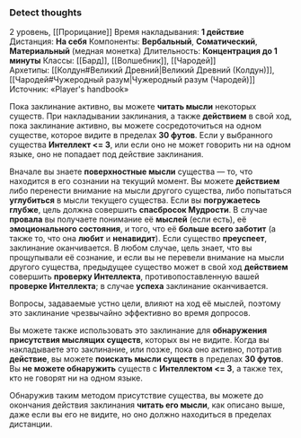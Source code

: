 ### Detect thoughts

2 уровень, [[Прорицание]]
Время накладывания: **1 действие**
Дистанция: **На себя**
Компоненты: **Вербальный**, **Соматический**, **Материальный** (медная монетка)
Длительность: **Концентрация до 1 минуты**
Классы: [[Бард]], [[Волшебник]], [[Чародей]]
Архетипы: [[Колдун#Великий Древний|Великий Древний (Колдун)]], [[Чародей#Чужеродный разум|Чужеродный разум (Чародей)]]
Источник: «Player's handbook»

Пока заклинание активно, вы можете **читать мысли** некоторых существ. При накладывании заклинания, а также **действием** в свой ход, пока заклинание активно, вы можете сосредоточиться на одном существе, которое видите в пределах **30 футов**. Если у выбранного существа **Интеллект <= 3**, или если оно не может говорить ни на одном языке, оно не попадает под действие заклинания.

Вначале вы знаете **поверхностные мысли** существа — то, что находится в его сознании на текущий момент. Вы можете **действием** либо перенести внимание на мысли другого существа, либо попытаться **углубиться** в мысли текущего существа. Если вы **погружаетесь глубже**, цель должна совершить **спасбросок Мудрости**. В случае **провала** вы получаете понимание её **мыслей** (если есть), её **эмоционального состояния**, и того, что её **больше всего заботит** (а также то, что она **любит** и **ненавидит**). Если существо **преуспеет**, заклинание оканчивается. В любом случае, цель знает, что вы прощупывали её сознание, и если вы не перевели внимание на мысли другого существа, предыдущее существо может в свой ход **действием** совершить **проверку Интеллекта**, противопоставленную вашей **проверке Интеллекта**; в случае **успеха** заклинание оканчивается.

Вопросы, задаваемые устно цели, влияют на ход её мыслей, поэтому это заклинание чрезвычайно эффективно во время допросов.

Вы можете также использовать это заклинание для **обнаружения присутствия мыслящих существ**, которых вы не видите. Когда вы накладываете это заклинание, или позже, пока оно активно, потратив **действие**, вы можете **поискать мысли существ** в пределах **30 футов**. Вы **не можете обнаружить** существ с **Интеллектом <= 3**, а также тех, кто не говорят ни на одном языке.

Обнаружив таким методом присутствие существа, вы можете до окончания действия заклинания **читать его мысли**, как описано выше, даже если вы его не видите, но оно должно находиться в пределах дистанции.